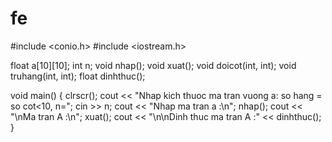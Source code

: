 # fe


#include <conio.h>
#include <iostream.h>

float a[10][10];
int n;
void nhap();
void xuat();
void doicot(int, int);
void truhang(int, int);
float dinhthuc();

void main()
{
	clrscr();
	cout << "Nhap kich thuoc ma tran vuong a: so hang = so cot<10, n=";
	cin >> n;
	cout << "Nhap ma tran a :\n";
	nhap();
	cout << "\nMa tran A :\n";
	xuat();
	cout << "\n\nDinh thuc ma tran A :" << dinhthuc();
}
